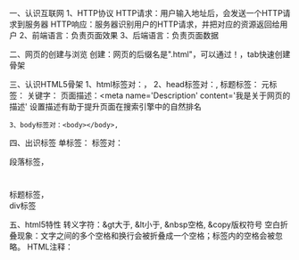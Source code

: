 一、认识互联网
	1、HTTP协议
		HTTP请求：用户输入地址后，会发送一个HTTP请求到服务器
		HTTP响应：服务器识别用户的HTTP请求，并把对应的资源返回给用户
	2、前端语言：负责页面效果
	3、后端语言：负责页面数据

二、网页的创建与浏览
	创建：网页的后缀名是".html"，可以通过！，tab快速创建骨架

三、认识HTML5骨架
	1、html标签对：<html></html>，
	2、head标签对：<head></head>,
		标题标签：<title></title>
		元标签：<meta charset='UTF-8'>
		关键字：<meta name='keywords' content='关键字1, 关键字2'>
		页面描述：<meta name='Description' content='我是关于网页的描述'
			设置描述有助于提升页面在搜索引擎中的自然排名

	3、body标签对：<body></body>,

四、出识标签
	单标签：<meta>
	标签对：<p></p>段落标签，<h1></h1>标题标签，<div></div>div标签

五、html5特性
	转义字符：&gt大于, &lt小于, &nbsp空格, &copy版权符号
	空白折叠现象：文字之间的多个空格和换行会被折叠成一个空格；标签内的空格会被忽略。
	HTML注释：<!--注释内容-->